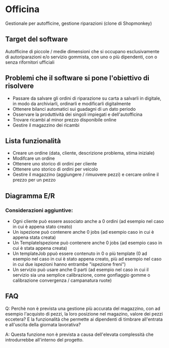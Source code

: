 # Officina
Gestionale per autofficine, gestione riparazioni (clone di Shopmonkey)

## Target del software
Autofficine di piccole / medie dimensioni che si occupano esclusivamente di autoriparazioni e/o servizio gommista, con uno o più dipendenti, con o senza rifornitori ufficiali

## Problemi che il software si pone l'obiettivo di risolvere
- Passare da salvare gli ordini di riparazione su carta a salvarli in digitale, in modo da archiviarli, ordinarli e modificarli digitalmente
- Ottenere bilanci automatici sui guadagni di un dato periodo
- Osservare la produttività dei singoli impiegati e dell'autofficina
- Trovare ricambi al minor prezzo disponibile online
- Gestire il magazzino dei ricambi

## Lista funzionalità
- Creare un ordine (data, cliente, descrizione problema, stima iniziale)
- Modifcare un ordine
- Ottenere uno storico di ordini per cliente
- Ottenere uno storico di ordini per veicolo
- Gestire il magazzino (aggiungere / rimuovere pezzi) e cercare online il prezzo per un pezzo

## Diagramma E/R

### Considerazioni aggiuntive:
- Ogni cliente può essere associato anche a 0 ordini (ad esempio nel caso in cui è appena stato creato)
- Un ispezione può contenere anche 0 jobs (ad esempio caso in cui è appena stata creata)
- Un TemplateIspezione può contenere anche 0 jobs (ad esempio caso in cui è stata appena creata)
- Un templateJob ppuò essere contenuto in 0 o più template (0 ad esempio nel caso in cui è stato appena creato, più ad esempio nel caso in cui due ispezioni hanno entrambe "ispezione freni")
- Un servizio può usare anche 0 parti (ad esempio nel caso in cui il servizio sia una semplice calibrazione, come gonfiaggio gomme o calibrazione convergenza / campanatura ruote)

## FAQ
Q: Perchè non è prevista una gestione più accurata del magazzino, con ad esempio l'acquisto di pezzi, la loro posizione nel magazino, valore dei pezzi eccetera? E la funzionalità che permette ai dipendenti di timbrare all'entrata e all'uscita della giornata lavorativa?

A: Questa funzione non è prevista a causa dell'elevata complessità che introdurrebbe all'interno del progetto.